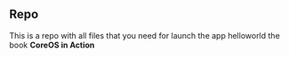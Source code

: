 ## Repo

This is a repo with all files that you need for launch the app helloworld the book **CoreOS in Action**

